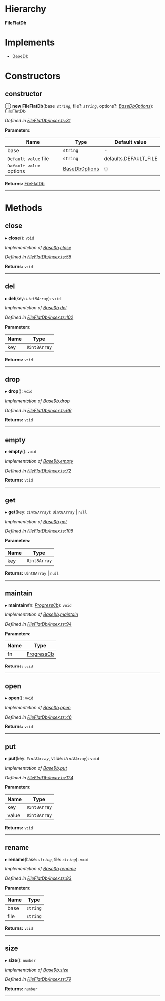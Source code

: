 

# Hierarchy

**FileFlatDb**

# Implements

* [BaseDb](../interfaces/_types_.basedb.md)

# Constructors

<a id="constructor"></a>

##  constructor

⊕ **new FileFlatDb**(base: *`string`*, file?: *`string`*, options?: *[BaseDbOptions](../modules/_types_.md#basedboptions)*): [FileFlatDb](_fileflatdb_index_.fileflatdb.md)

*Defined in [FileFlatDb/index.ts:31](https://github.com/polkadot-js/common/blob/e3b45e7/packages/db/src/FileFlatDb/index.ts#L31)*

**Parameters:**

| Name | Type | Default value |
| ------ | ------ | ------ |
| base | `string` | - |
| `Default value` file | `string` |  defaults.DEFAULT_FILE |
| `Default value` options | [BaseDbOptions](../modules/_types_.md#basedboptions) |  {} |

**Returns:** [FileFlatDb](_fileflatdb_index_.fileflatdb.md)

___

# Methods

<a id="close"></a>

##  close

▸ **close**(): `void`

*Implementation of [BaseDb](../interfaces/_types_.basedb.md).[close](../interfaces/_types_.basedb.md#close)*

*Defined in [FileFlatDb/index.ts:56](https://github.com/polkadot-js/common/blob/e3b45e7/packages/db/src/FileFlatDb/index.ts#L56)*

**Returns:** `void`

___
<a id="del"></a>

##  del

▸ **del**(key: *`Uint8Array`*): `void`

*Implementation of [BaseDb](../interfaces/_types_.basedb.md).[del](../interfaces/_types_.basedb.md#del)*

*Defined in [FileFlatDb/index.ts:102](https://github.com/polkadot-js/common/blob/e3b45e7/packages/db/src/FileFlatDb/index.ts#L102)*

**Parameters:**

| Name | Type |
| ------ | ------ |
| key | `Uint8Array` |

**Returns:** `void`

___
<a id="drop"></a>

##  drop

▸ **drop**(): `void`

*Implementation of [BaseDb](../interfaces/_types_.basedb.md).[drop](../interfaces/_types_.basedb.md#drop)*

*Defined in [FileFlatDb/index.ts:66](https://github.com/polkadot-js/common/blob/e3b45e7/packages/db/src/FileFlatDb/index.ts#L66)*

**Returns:** `void`

___
<a id="empty"></a>

##  empty

▸ **empty**(): `void`

*Implementation of [BaseDb](../interfaces/_types_.basedb.md).[empty](../interfaces/_types_.basedb.md#empty)*

*Defined in [FileFlatDb/index.ts:72](https://github.com/polkadot-js/common/blob/e3b45e7/packages/db/src/FileFlatDb/index.ts#L72)*

**Returns:** `void`

___
<a id="get"></a>

##  get

▸ **get**(key: *`Uint8Array`*):  `Uint8Array` &#124; `null`

*Implementation of [BaseDb](../interfaces/_types_.basedb.md).[get](../interfaces/_types_.basedb.md#get)*

*Defined in [FileFlatDb/index.ts:106](https://github.com/polkadot-js/common/blob/e3b45e7/packages/db/src/FileFlatDb/index.ts#L106)*

**Parameters:**

| Name | Type |
| ------ | ------ |
| key | `Uint8Array` |

**Returns:**  `Uint8Array` &#124; `null`

___
<a id="maintain"></a>

##  maintain

▸ **maintain**(fn: *[ProgressCb](../modules/_types_.md#progresscb)*): `void`

*Implementation of [BaseDb](../interfaces/_types_.basedb.md).[maintain](../interfaces/_types_.basedb.md#maintain)*

*Defined in [FileFlatDb/index.ts:94](https://github.com/polkadot-js/common/blob/e3b45e7/packages/db/src/FileFlatDb/index.ts#L94)*

**Parameters:**

| Name | Type |
| ------ | ------ |
| fn | [ProgressCb](../modules/_types_.md#progresscb) |

**Returns:** `void`

___
<a id="open"></a>

##  open

▸ **open**(): `void`

*Implementation of [BaseDb](../interfaces/_types_.basedb.md).[open](../interfaces/_types_.basedb.md#open)*

*Defined in [FileFlatDb/index.ts:46](https://github.com/polkadot-js/common/blob/e3b45e7/packages/db/src/FileFlatDb/index.ts#L46)*

**Returns:** `void`

___
<a id="put"></a>

##  put

▸ **put**(key: *`Uint8Array`*, value: *`Uint8Array`*): `void`

*Implementation of [BaseDb](../interfaces/_types_.basedb.md).[put](../interfaces/_types_.basedb.md#put)*

*Defined in [FileFlatDb/index.ts:124](https://github.com/polkadot-js/common/blob/e3b45e7/packages/db/src/FileFlatDb/index.ts#L124)*

**Parameters:**

| Name | Type |
| ------ | ------ |
| key | `Uint8Array` |
| value | `Uint8Array` |

**Returns:** `void`

___
<a id="rename"></a>

##  rename

▸ **rename**(base: *`string`*, file: *`string`*): `void`

*Implementation of [BaseDb](../interfaces/_types_.basedb.md).[rename](../interfaces/_types_.basedb.md#rename)*

*Defined in [FileFlatDb/index.ts:83](https://github.com/polkadot-js/common/blob/e3b45e7/packages/db/src/FileFlatDb/index.ts#L83)*

**Parameters:**

| Name | Type |
| ------ | ------ |
| base | `string` |
| file | `string` |

**Returns:** `void`

___
<a id="size"></a>

##  size

▸ **size**(): `number`

*Implementation of [BaseDb](../interfaces/_types_.basedb.md).[size](../interfaces/_types_.basedb.md#size)*

*Defined in [FileFlatDb/index.ts:79](https://github.com/polkadot-js/common/blob/e3b45e7/packages/db/src/FileFlatDb/index.ts#L79)*

**Returns:** `number`

___

